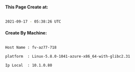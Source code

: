 
   
#### This Page Create at:

```bash

2021-09-17 - 05:38:26 UTC

```

#### Create By Machine:

```bash

Host Name : fv-az77-718

platform  : Linux-5.8.0-1041-azure-x86_64-with-glibc2.31

Ip Local  : 10.1.0.80

```

